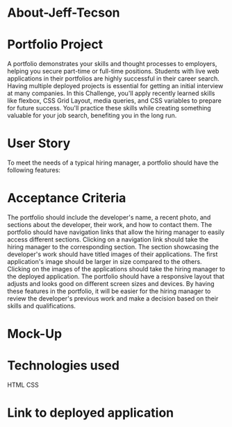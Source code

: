 # About-Jeff-Tecson

# Portfolio Project
A portfolio demonstrates your skills and thought processes to employers, helping you secure part-time or full-time positions. Students with live web applications in their portfolios are highly successful in their career search. Having multiple deployed projects is essential for getting an initial interview at many companies. In this Challenge, you'll apply recently learned skills like flexbox, CSS Grid Layout, media queries, and CSS variables to prepare for future success. You'll practice these skills while creating something valuable for your job search, benefiting you in the long run.

# User Story
To meet the needs of a typical hiring manager, a portfolio should have the following features:

# Acceptance Criteria
The portfolio should include the developer's name, a recent photo, and sections about the developer, their work, and how to contact them.
The portfolio should have navigation links that allow the hiring manager to easily access different sections.
Clicking on a navigation link should take the hiring manager to the corresponding section.
The section showcasing the developer's work should have titled images of their applications.
The first application's image should be larger in size compared to the others.
Clicking on the images of the applications should take the hiring manager to the deployed application.
The portfolio should have a responsive layout that adjusts and looks good on different screen sizes and devices.
By having these features in the portfolio, it will be easier for the hiring manager to review the developer's previous work and make a decision based on their skills and qualifications.

# Mock-Up

# Technologies used
HTML
CSS


# Link to deployed application